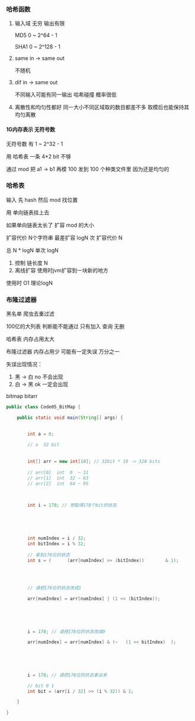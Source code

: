 ### 哈希函数 
1. 输入域 无穷 输出有限  
   
   MD5 0 ~ 2^64 - 1 
   
   SHA1 0 ~ 2^128 - 1   

2. same in -> same out
   
   不随机

3. dif in -> same out 
   
   不同输入可能有同一输出  哈希碰撞 概率很低

4. 离散性和均匀性都好 同一大小不同区域取的数目都差不多 取模后也能保持其均匀离散

#### 1G内存表示 无符号数 

无符号数 有 1 ~ 2^32 - 1

用 哈希表 一条 4*2 bit 不够

通过 mod 把 a1 -> b1 再模 100 发到 100 个种类文件里 因为还是均匀的

### 哈希表 

输入 先 hash 然后 mod 找位置 

用 单向链表挂上去 

如果单向链表太长了 扩容 mod 的大小

扩容代价 N个字符串 最差扩容 logN 次 扩容代价 N

总 N * logN 单次 logN

1. 控制 链长度 N
2. 离线扩容  使用时jvm扩容到一块新的地方

使用时 O1 理论logN

### 布隆过滤器

黑名单 爬虫去重过滤 

100亿的大列表 判断能不能通过 只有加入 查询 无删

哈希表 内存占用太大 

布隆过滤器 内存占用少 可能有一定失误 万分之一

失误出现情况：
   1. 黑 -> 白 no 不会出现
   2. 白 -> 黑 ok 一定会出现 

bitmap bitarr

```java
public class Code05_BitMap {

	public static void main(String[] args) {

		
		int a = 0;
				
		// a  32 bit
		
		
		int[] arr = new int[10]; // 32bit * 10 -> 320 bits
		
		// arr[0]  int  0  ~ 31
		// arr[1]  int  32 ~ 63
		// arr[2]  int  64 ~ 95
		
		

		int i = 178; // 想取得178个bit的状态
		
		
		
		
		
		int numIndex = i / 32;
		int bitIndex = i % 32;
		
		// 拿到178位的状态
		int s = (      (arr[numIndex] >> (bitIndex))        & 1);
		
		
		
		
        // 请把178位的状态改成1

		arr[numIndex] = arr[numIndex] | (1 << (bitIndex));

		
		
		
		
		i = 178; // 请把178位的状态改成0

		arr[numIndex] = arr[numIndex] & (~   (1 << bitIndex)  );

		
		
		
		
		i = 178; // 请把178位的状态拿出来

		// bit 0 1
		int bit = (arr[i / 32] >> (i % 32)) & 1;

	}

}
```
